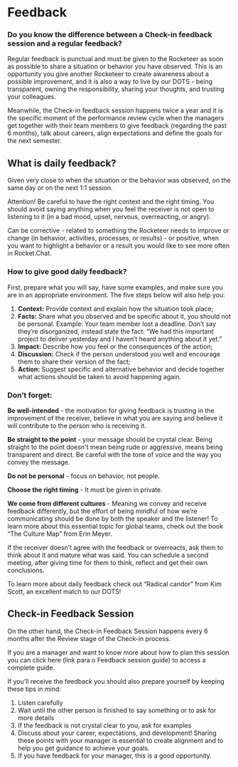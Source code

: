 # Feedback

### Do you know the difference between a Check-in feedback session and a regular feedback?

Regular feedback is punctual and must be given to the Rocketeer as soon as possible to share a situation or behavior you have observed. This is an opportunity you give another Rocketeer to create awareness about a possible improvement, and it is also a way to live by our DOTS - being transparent, owning the responsibility, sharing your thoughts, and trusting your colleagues.&#x20;

Meanwhile, the Check-in feedback session happens twice a year and it is the specific moment of the performance review cycle when the managers get together with their team members to give feedback (regarding the past 6 months), talk about careers, align expectations and define the goals for the next semester.&#x20;

## What is daily feedback?

Given very close to when the situation or the behavior was observed, on the same day or on the next 1:1 session.&#x20;

Attention! Be careful to have the right context and the right timing. You should avoid saying anything when you feel the receiver is not open to listening to it (in a bad mood, upset, nervous, overreacting, or angry).

Can be corrective - related to something the Rocketeer needs to improve or change (in behavior, activities, processes, or results) - or positive, when you want to highlight a behavior or a result you would like to see more often in Rocket.Chat.&#x20;

### How to give good daily feedback?

First, prepare what you will say, have some examples, and make sure you are in an appropriate environment. The five steps below will also help you:

1. **Context:** Provide context and explain how the situation took place;
2. **Facts:** Share what you observed and be specific about it, you should not be personal. Example: Your team member lost a deadline. Don’t say they’re disorganized, instead state the fact: “We had this important project to deliver yesterday and I haven’t heard anything about it yet.” &#x20;
3. **Impact:** Describe how you feel or the consequences of the action;
4. **Discussion:** Check if the person understood you well and encourage them to share their version of the fact;
5. **Action:** Suggest specific and alternative behavior and decide together what actions should be taken to avoid happening again.

### **Don’t forget:**

**Be well-intended** - the motivation for giving feedback is trusting in the improvement of the receiver, believe in what you are saying and believe it will contribute to the person who is receiving it.

**Be straight to the point** - your message should be crystal clear. Being straight to the point doesn't mean being rude or aggressive, means being transparent and direct. Be careful with the tone of voice and the way you convey the message.&#x20;

**Do not be personal** - focus on behavior, not people.&#x20;

**Choose the right timing** - It must be given in private.&#x20;

**We come from different cultures** - Meaning we convey and receive feedback differently, but the effort of being mindful of how we’re communicating should be done by both the speaker and the listener! To learn more about this essential topic for global teams, check out the book “The Culture Map” from Erin Meyer.  &#x20;

If the receiver doesn’t agree with the feedback or overreacts, ask them to think about it and mature what was said. You can schedule a second meeting, after giving time for them to think, reflect and get their own conclusions.&#x20;

To learn more about daily feedback check out “Radical candor” from Kim Scott,  an excellent match to our DOTS!&#x20;

## Check-in Feedback Session

On the other hand, the Check-in Feedback Session happens every 6 months after the Review stage of the Check-in process.&#x20;

If you are a manager and want to know more about how to plan this session you can click here (link para o Feedback session guide) to access a complete guide.

If you’ll receive the feedback you should also prepare yourself by keeping these tips in mind:

1. Listen carefully&#x20;
2. Wait until the other person is finished to say something or to ask for more details
3. If the feedback is not crystal clear to you, ask for examples&#x20;
4. Discuss about your career, expectations, and development! Sharing these points with your manager is essential to create alignment and to help you get guidance to achieve your goals.&#x20;
5. If you have feedback for your manager, this is a good opportunity.&#x20;

